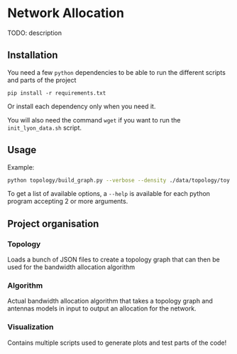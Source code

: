 # Network Allocation

TODO: description

## Installation

You need a few `python` dependencies to be able to run the different scripts and parts of the project

`pip install -r requirements.txt`

Or install each dependency only when you need it.

You will also need the command `wget` if you want to run the `init_lyon_data.sh` script.


## Usage

Example:
```sh
python topology/build_graph.py --verbose --density ./data/topology/toy.json --antennas ./data/antennas/default.json --pathloss fs
```

To get a list of available options, a `--help` is available for each python program accepting 2 or more arguments.


## Project organisation

### Topology

Loads a bunch of JSON files to create a topology graph that can then be used for the bandwidth allocation algorithm

### Algorithm

Actual bandwidth allocation algorithm that takes a topology graph and antennas models in input to output an allocation for the network.

### Visualization

Contains multiple scripts used to generate plots and test parts of the code!

